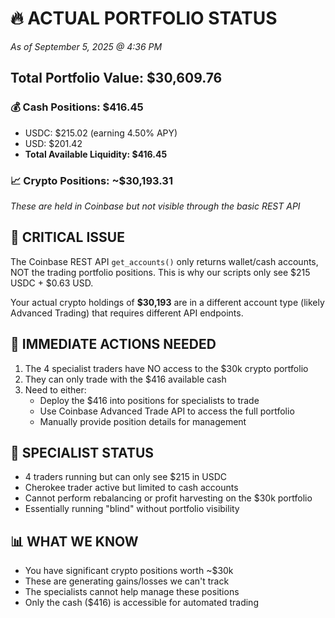 # 🔥 ACTUAL PORTFOLIO STATUS
*As of September 5, 2025 @ 4:36 PM*

## Total Portfolio Value: $30,609.76

### 💰 Cash Positions: $416.45
- USDC: $215.02 (earning 4.50% APY)
- USD: $201.42
- **Total Available Liquidity: $416.45**

### 📈 Crypto Positions: ~$30,193.31
*These are held in Coinbase but not visible through the basic REST API*

## 🔴 CRITICAL ISSUE
The Coinbase REST API `get_accounts()` only returns wallet/cash accounts, NOT the trading portfolio positions. This is why our scripts only see $215 USDC + $0.63 USD.

Your actual crypto holdings of **$30,193** are in a different account type (likely Advanced Trading) that requires different API endpoints.

## 🎯 IMMEDIATE ACTIONS NEEDED
1. The 4 specialist traders have NO access to the $30k crypto portfolio
2. They can only trade with the $416 available cash
3. Need to either:
   - Deploy the $416 into positions for specialists to trade
   - Use Coinbase Advanced Trade API to access the full portfolio
   - Manually provide position details for management

## 🤖 SPECIALIST STATUS
- 4 traders running but can only see $215 in USDC
- Cherokee trader active but limited to cash accounts
- Cannot perform rebalancing or profit harvesting on the $30k portfolio
- Essentially running "blind" without portfolio visibility

## 📊 WHAT WE KNOW
- You have significant crypto positions worth ~$30k
- These are generating gains/losses we can't track
- The specialists cannot help manage these positions
- Only the cash ($416) is accessible for automated trading
